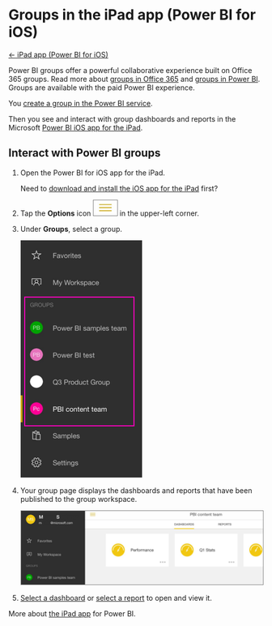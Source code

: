 <properties 
   pageTitle="Groups in the iPad app (Power BI for iOS)"
   description="Groups in the iPad app (Power BI for iOS)"
   services="powerbi" 
   documentationCenter="" 
   authors="pcw3187" 
   manager="mblythe" 
   editor=""
   tags=""/>
 
<tags
   ms.service="powerbi"
   ms.devlang="NA"
   ms.topic="article"
   ms.tgt_pltfrm="NA"
   ms.workload="powerbi"
   ms.date="10/14/2015"
   ms.author="v-pawrig"/>
# Groups in the iPad app (Power BI for iOS)

[← iPad app (Power BI for iOS)](https://support.powerbi.com/knowledgebase/topics/77999-ipad-app-power-bi-for-ios)

Power BI groups offer a powerful collaborative experience built on Office 365 groups. Read more about [groups in Office 365](https://support.office.com/en-US/Article/Find-help-about-Groups-in-Office-365-7a9b321f-b76a-4d53-b98b-a2b0b7946de1) and [groups in Power BI](https://support.powerbi.com/knowledgebase/articles/654247). Groups are available with the paid Power BI experience.

You [create a group in the Power BI service](https://support.powerbi.com/knowledgebase/articles/654250).

Then you see and interact with group dashboards and reports in the Microsoft [Power BI iOS app for the iPad](https://support.powerbi.com/knowledgebase/articles/467172). 


## Interact with Power BI groups

1.  Open the Power BI for iOS app for the iPad. 

    Need to [download and install the iOS app for the iPad](http://go.microsoft.com/fwlink/?LinkId=522062) first?

2.  Tap the **Options** icon ![](media/powerbi-service-mobile-groups-in-the-ipad-app/PBI_iPad_OptionsIcon.png) in the upper-left corner.

3.  Under **Groups**, select a group.

    ![](media/powerbi-service-mobile-groups-in-the-ipad-app/PBI_iPad_Groups.png)

4.  Your group page displays the dashboards and reports that have been published to the group workspace.

    ![](media/powerbi-service-mobile-groups-in-the-ipad-app/PBI_iPad_GroupDashes.png)

5.  [Select a dashboard](https://support.powerbi.com/knowledgebase/articles/467176) or [select a report](https://support.powerbi.com/knowledgebase/articles/467180) to open and view it.

More about [the iPad app](http://support.powerbi.com/knowledgebase/articles/467172-the-ipad-app-for-power-bi-preview) for Power BI.

